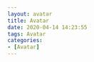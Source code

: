 ```yaml
---
layout: avatar
title: Avatar
date: 2020-04-14 14:23:55
tags: Avatar
categories: 
- [Avatar]
---
```

